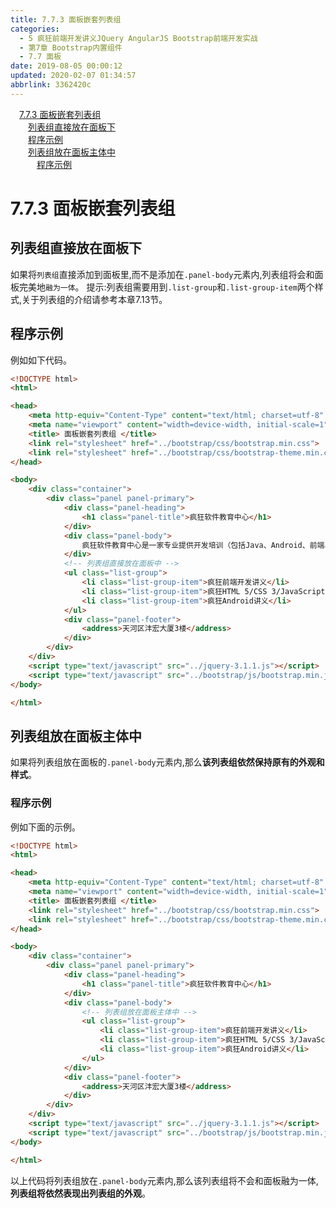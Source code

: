 ```yaml
---
title: 7.7.3 面板嵌套列表组
categories: 
  - 5 疯狂前端开发讲义JQuery AngularJS Bootstrap前端开发实战
  - 第7章 Bootstrap内置组件
  - 7.7 面板
date: 2019-08-05 00:00:12
updated: 2020-02-07 01:34:57
abbrlink: 3362420c
---
```

<div id='my_toc'><a href="/JavaReadingNotes/3362420c/#7-7-3-面板嵌套列表组" class="header_1">7.7.3 面板嵌套列表组</a>&nbsp;<br><a href="/JavaReadingNotes/3362420c/#列表组直接放在面板下" class="header_2">列表组直接放在面板下</a>&nbsp;<br><a href="/JavaReadingNotes/3362420c/#程序示例" class="header_2">程序示例</a>&nbsp;<br><a href="/JavaReadingNotes/3362420c/#列表组放在面板主体中" class="header_2">列表组放在面板主体中</a>&nbsp;<br><a href="/JavaReadingNotes/3362420c/#程序示例" class="header_3">程序示例</a>&nbsp;<br></div>
<style>.header_1{margin-left: 1em;}.header_2{margin-left: 2em;}.header_3{margin-left: 3em;}.header_4{margin-left: 4em;}.header_5{margin-left: 5em;}.header_6{margin-left: 6em;}</style>
<!--more-->
<script>if (navigator.platform.search('arm')==-1){document.getElementById('my_toc').style.display = 'none';}var e,p = document.getElementsByTagName('p');while (p.length>0) {e = p[0];e.parentElement.removeChild(e);}</script>

<!--end-->
<!--SSTStart-->
# 7.7.3 面板嵌套列表组 #
## 列表组直接放在面板下 ##
如果将`列表组`直接添加到面板里,而不是添加在`.panel-body`元素内,列表组将会和面板完美地`融为一体`。
提示:列表组需要用到`.list-group`和`.list-group-item`两个样式,关于列表组的介绍请参考本章7.13节。
## 程序示例 ##
例如如下代码。
```html
<!DOCTYPE html>
<html>

<head>
    <meta http-equiv="Content-Type" content="text/html; charset=utf-8" />
    <meta name="viewport" content="width=device-width, initial-scale=1">
    <title> 面板嵌套列表组 </title>
    <link rel="stylesheet" href="../bootstrap/css/bootstrap.min.css">
    <link rel="stylesheet" href="../bootstrap/css/bootstrap-theme.min.css">
</head>

<body>
    <div class="container">
        <div class="panel panel-primary">
            <div class="panel-heading">
                <h1 class="panel-title">疯狂软件教育中心</h1>
            </div>
            <div class="panel-body">
                疯狂软件教育中心是一家专业提供开发培训（包括Java、Android、前端、iOS等课程）的培训机构。
            </div>
            <!-- 列表组直接放在面板中 -->
            <ul class="list-group">
                <li class="list-group-item">疯狂前端开发讲义</li>
                <li class="list-group-item">疯狂HTML 5/CSS 3/JavaScript讲义</li>
                <li class="list-group-item">疯狂Android讲义</li>
            </ul>
            <div class="panel-footer">
                <address>天河区沣宏大厦3楼</address>
            </div>
        </div>
    </div>
    <script type="text/javascript" src="../jquery-3.1.1.js"></script>
    <script type="text/javascript" src="../bootstrap/js/bootstrap.min.js"></script>
</body>

</html>
```
## 列表组放在面板主体中 ##
如果将列表组放在面板的`.panel-body`元素内,那么**该列表组依然保持原有的外观和样式**。
### 程序示例 ###
例如下面的示例。
```html
<!DOCTYPE html>
<html>

<head>
    <meta http-equiv="Content-Type" content="text/html; charset=utf-8" />
    <meta name="viewport" content="width=device-width, initial-scale=1">
    <title> 面板嵌套列表组 </title>
    <link rel="stylesheet" href="../bootstrap/css/bootstrap.min.css">
    <link rel="stylesheet" href="../bootstrap/css/bootstrap-theme.min.css">
</head>

<body>
    <div class="container">
        <div class="panel panel-primary">
            <div class="panel-heading">
                <h1 class="panel-title">疯狂软件教育中心</h1>
            </div>
            <div class="panel-body">
                <!-- 列表组放在面板主体中 -->
                <ul class="list-group">
                    <li class="list-group-item">疯狂前端开发讲义</li>
                    <li class="list-group-item">疯狂HTML 5/CSS 3/JavaScript讲义</li>
                    <li class="list-group-item">疯狂Android讲义</li>
                </ul>
            </div>
            <div class="panel-footer">
                <address>天河区沣宏大厦3楼</address>
            </div>
        </div>
    </div>
    <script type="text/javascript" src="../jquery-3.1.1.js"></script>
    <script type="text/javascript" src="../bootstrap/js/bootstrap.min.js"></script>
</body>

</html>
```
以上代码将列表组放在`.panel-body`元素内,那么该列表组将不会和面板融为一体,**列表组将依然表现出列表组的外观**。
<!--SSTStop-->

